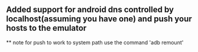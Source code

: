 ## Added support for android dns controlled by localhost(assuming you have one) and push your hosts to the emulator 
** note for push to work to system path use the command 'adb remount'
